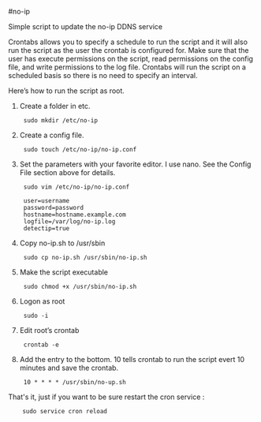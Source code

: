 #no-ip

Simple script to update the no-ip DDNS service 

Crontabs allows you to specify a schedule to run the script and it will also run the script as the user the crontab is configured for. Make sure that the user has execute permissions on the script, read permissions on the config file, and write permissions to the log file. Crontabs will run the script on a scheduled basis so there is no need to specify an interval.

Here’s how to run the script as root.

1. Create a folder in etc.

        sudo mkdir /etc/no-ip
    
2. Create a config file.

        sudo touch /etc/no-ip/no-ip.conf
    
3. Set the parameters with your favorite editor. I use nano. See the Config File section above for details.

        sudo vim /etc/no-ip/no-ip.conf

        user=username 
        password=password 
        hostname=hostname.example.com
        logfile=/var/log/no-ip.log
        detectip=true
    
4. Copy no-ip.sh to /usr/sbin

        sudo cp no-ip.sh /usr/sbin/no-ip.sh
    
5. Make the script executable

        sudo chmod +x /usr/sbin/no-ip.sh
    
6. Logon as root

        sudo -i
    
7. Edit root’s crontab

        crontab -e
    
8. Add the entry to the bottom. 10 tells crontab to run the script evert 10 minutes and save the crontab.

        10 * * * * /usr/sbin/no-up.sh
    
    
That's it, just if you want to be sure restart the cron service : 

        sudo service cron reload 
